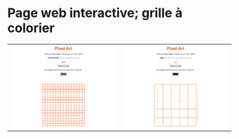 # Page web interactive; grille à colorier



|   |   |
|:---|:---|
| <img src="img/iwp1.gif" alt="" width="500"> | <img src="img/iwp2.gif" alt="" width="500">  |

